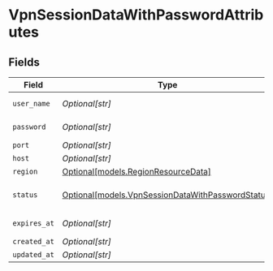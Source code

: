 # VpnSessionDataWithPasswordAttributes


## Fields

| Field                                                                                              | Type                                                                                               | Required                                                                                           | Description                                                                                        |
| -------------------------------------------------------------------------------------------------- | -------------------------------------------------------------------------------------------------- | -------------------------------------------------------------------------------------------------- | -------------------------------------------------------------------------------------------------- |
| `user_name`                                                                                        | *Optional[str]*                                                                                    | :heavy_minus_sign:                                                                                 | VPN username                                                                                       |
| `password`                                                                                         | *Optional[str]*                                                                                    | :heavy_minus_sign:                                                                                 | VPN password                                                                                       |
| `port`                                                                                             | *Optional[str]*                                                                                    | :heavy_minus_sign:                                                                                 | VPN port                                                                                           |
| `host`                                                                                             | *Optional[str]*                                                                                    | :heavy_minus_sign:                                                                                 | VPN host                                                                                           |
| `region`                                                                                           | [Optional[models.RegionResourceData]](../models/regionresourcedata.md)                             | :heavy_minus_sign:                                                                                 | N/A                                                                                                |
| `status`                                                                                           | [Optional[models.VpnSessionDataWithPasswordStatus]](../models/vpnsessiondatawithpasswordstatus.md) | :heavy_minus_sign:                                                                                 | from Firewall Response                                                                             |
| `expires_at`                                                                                       | *Optional[str]*                                                                                    | :heavy_minus_sign:                                                                                 | Time to expiry                                                                                     |
| `created_at`                                                                                       | *Optional[str]*                                                                                    | :heavy_minus_sign:                                                                                 | N/A                                                                                                |
| `updated_at`                                                                                       | *Optional[str]*                                                                                    | :heavy_minus_sign:                                                                                 | N/A                                                                                                |
